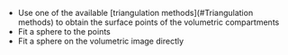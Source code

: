 - Use one of the available [triangulation methods](#Triangulation methods) to obtain the surface points of the volumetric compartments
- Fit a sphere to the points
- Fit a sphere on the volumetric image directly
